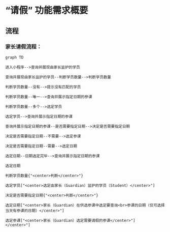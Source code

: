 # “请假” 功能需求概要

## 流程

### 家长请假流程：

```mermaid
graph TD

进入小程序-->查询并展现由家长监护的学员

查询并展现由家长监护的学员--判断学员数量-->判断学员数量

判断学员数量--没有-->提示没有匹配的学员

判断学员数量--唯一-->查询并展示指定日期的参课

判断学员数量--多个-->选定学员

选定学员-->查询并展示指定日期的参课

查询并展示指定日期的参课--是否需要指定日期-->决定是否需要指定日期

决定是否需要指定日期--不需要-->选定参课

决定是否需要指定日期--需要-->选定日期

选定日期--日期选定完毕-->查询并展示指定日期的参课

选定日期

判断学员数量{"<center>判断</center>"}

选定学员["<center>选定由家长（Guardian）监护的学员（Student）</center>"]

决定是否需要指定日期{"<center>判断</center>"}

选定日期["<center>家长（Guardian）在供选参课中选定要查询<br>参课的日期（仅可选择当天有参课的日期）</center>"]

选定参课["<center>家长（Guardian）选定需要请假的参课</center>"]
</center>"]

```
<!--stackedit_data:
eyJoaXN0b3J5IjpbNjgyNTY3MDA5LC0xNTQ5NTU3NjIwLDEzND
cxODc3NDYsMzE0Nzk3OTU1LC01Mjk1ODIyNCwxMTAyMzY5NTMs
ODQyNDA1MDA2LDE5NDk4OTUxNTMsLTM5MzQ2NzU5MiwtMTI4OD
IxMjYxMywxOTY5NTc4NDYxLC0yMTA5NDczNjMyLDY1Mzg3NjYx
LDIzNjg0MzQzLDIxMDM5MjMzMjIsODMyNTU4NDk0LC0xMzAwMj
A5OTU0LDczMDk5ODExNl19
-->